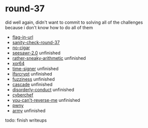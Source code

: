 # round-37

did well again, didn't want to commit to solving all of the challenges because i don't know how to do all of them

- [flag-in-url](./flag-in-url)
- [sanity-check-round-37](./sanity-check-round-37)
- [no-cigar](./no-cigar)
- [seesawr-2.0](./seesawr-2.0) unfinished
- [rather-sneaky-arithmetic](./rather-sneaky-arithmetic) unfinished
- [xor64](./xor64)
- [time-signer](./time-signer) unfinished
- [lfsrcrypt](./lfsrcrypt) unfinished
- [fuzziness](./fuzziness) unfinished
- [cascade](./cascade) unfinished
- [disorderly-conduct](./disorderly-conduct) unfinished
- [cyberchef](./cyberchef)
- [you-can't-reverse-me](./you-can't-reverse-me) unfinished
- [pwny](./pwny)
- [army](./army) unfinished

todo: finish writeups
